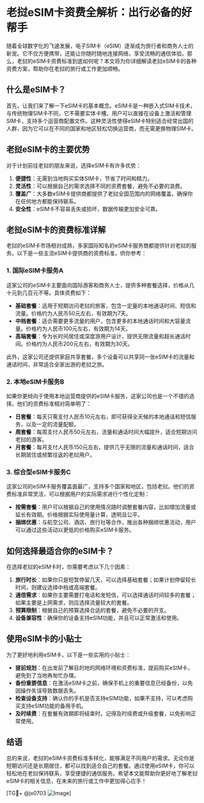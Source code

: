 # 老挝eSIM卡资费全解析：出行必备的好帮手

随着全球数字化的飞速发展，电子SIM卡（eSIM）逐渐成为旅行者和商务人士的新宠。它不仅方便携带，还能让你随时随地连接网络，享受流畅的通信体验。那么，老挝的eSIM卡资费标准到底如何呢？本文将为你详细解读老挝eSIM卡的各种资费方案，帮助你在老挝的旅行或工作更加顺畅。

## 什么是eSIM卡？

首先，让我们来了解一下eSIM卡的基本概念。eSIM卡是一种嵌入式SIM卡技术，与传统物理SIM卡不同，它不需要实体卡槽。用户可以直接在设备上激活和管理SIM卡，支持多个运营商配置文件。这种灵活性使得eSIM卡特别适合经常出国的人群，因为它可以在不同的国家和地区轻松切换运营商，而无需更换物理SIM卡。

## 老挝eSIM卡的主要优势

对于计划前往老挝的朋友来说，选择eSIM卡有许多优势：

1. **便捷性**：无需到当地购买实体SIM卡，节省了时间和精力。
2. **灵活性**：可以根据自己的需求选择不同的资费套餐，避免不必要的浪费。
3. **覆盖广**：大多数eSIM卡提供商都提供了老挝全国范围内的网络覆盖，确保你在任何地方都能保持联系。
4. **安全性**：eSIM卡不容易丢失或损坏，数据传输更加安全可靠。

## 老挝eSIM卡的资费标准详解

老挝的eSIM卡市场相对成熟，多家国际知名的eSIM卡服务商都提供针对老挝的服务。以下是一些主流eSIM卡提供商的资费标准，供你参考：

### 1. **国际eSIM卡服务A**

这家公司的eSIM卡主要面向国际游客和商务人士，提供多种套餐选择，价格从几十元到几百元不等。具体资费如下：

- **基础套餐**：适用于短期访问老挝的旅客，包含一定量的本地通话时间、短信和流量。价格约为人民币50元左右，有效期为7天。
- **中档套餐**：适合需要更多流量的用户，包含更多的本地通话时间和大容量流量。价格约为人民币100元左右，有效期为14天。
- **高端套餐**：专为长时间居住或深度游用户设计，提供无限流量和超长通话时间。价格约为人民币200元左右，有效期为30天。

此外，这家公司还提供家庭共享套餐，多个设备可以共享同一张eSIM卡的流量和通话时间，非常适合全家出游的老挝之旅。

### 2. **本地eSIM卡服务B**

如果你更倾向于使用本地运营商提供的eSIM卡服务，这家公司也是一个不错的选择。他们的资费标准相对简单明了：

- **日套餐**：每天只需支付人民币10元左右，即可获得全天候的本地通话和短信服务，以及一定的流量配额。
- **周套餐**：每周支付人民币50元左右，流量和通话时间大幅提升，适合短期访问老挝的游客。
- **月套餐**：每月支付人民币150元左右，提供几乎无限的流量和通话时间，适合长期居住或频繁往返的老挝用户。

### 3. **综合型eSIM卡服务C**

这家公司的eSIM卡服务覆盖面最广，支持多个国家和地区，包括老挝。他们的资费标准非常灵活，可以根据用户的实际需求进行个性化定制：

- **按需套餐**：用户可以根据自己的使用情况随时调整套餐内容，比如增加流量或延长有效期。价格根据实际使用量计算，透明且公平。
- **捆绑优惠**：与航空公司、酒店、旅行社等合作，推出各种捆绑优惠活动，用户可以通过这些活动以更低的价格购买eSIM卡服务。

## 如何选择最适合你的eSIM卡？

在选择老挝的eSIM卡时，你需要考虑以下几个因素：

1. **旅行时长**：如果你只是短暂停留几天，可以选择基础套餐；如果计划停留较长时间，则建议选择中档或高端套餐。
2. **通信需求**：如果你主要需要打电话和发短信，可以选择通话时间较多的套餐；如果主要是上网需求，则应选择流量较大的套餐。
3. **预算限制**：根据自己的预算选择合适的套餐，避免不必要的开支。
4. **设备兼容性**：确保你的设备支持eSIM功能，并且可以正常激活和使用。

## 使用eSIM卡的小贴士

为了更好地利用eSIM卡，以下是一些实用的小贴士：

- **提前规划**：在出发前了解目的地的网络环境和资费标准，提前购买eSIM卡，避免到了当地再匆忙办理。
- **备份重要信息**：在激活eSIM卡之前，确保手机上的重要信息已经备份，以免因操作失误导致数据丢失。
- **检查设备支持**：确认你的手机是否支持eSIM功能，如果不支持，可以考虑购买支持eSIM功能的备用手机。
- **及时续费**：在套餐有效期即将结束时，记得及时续费或升级套餐，以免影响正常使用。

## 结语

总的来说，老挝的eSIM卡资费标准多样化，能够满足不同用户的需求。无论你是短期访问还是长期居住，都可以找到适合自己的套餐。通过使用eSIM卡，你可以轻松地在老挝保持联系，享受便捷的通信服务。希望本文能帮助你更好地了解老挝eSIM卡的相关信息，在未来的旅行或工作中更加得心应手！

[TG💪+ @jx0703 ![Image](https://github.com/user-attachments/assets/dbca1d08-cadb-493c-b0ec-ad6f7a83f270)]